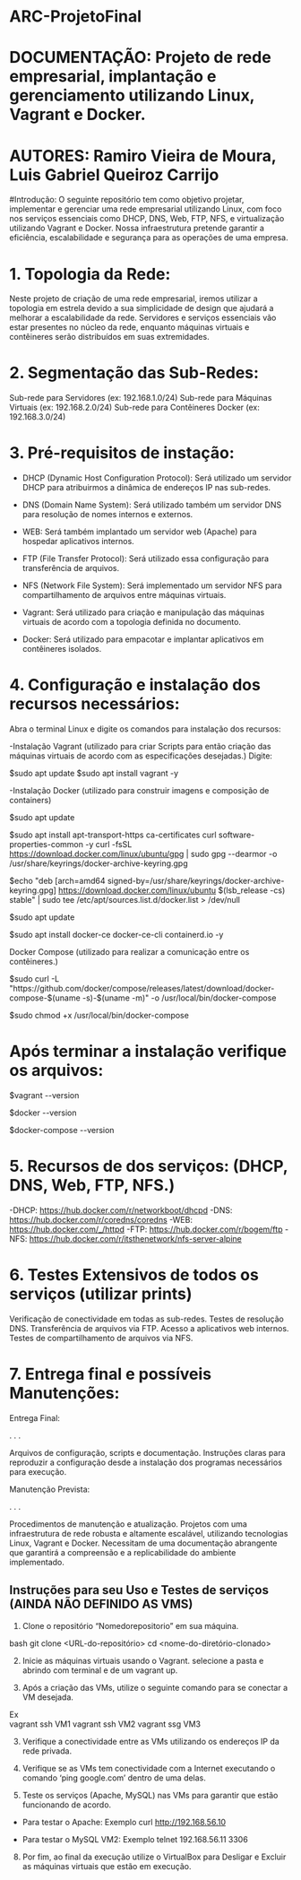 # ARC-ProjetoFinal

# DOCUMENTAÇÃO: Projeto de rede empresarial, implantação e gerenciamento utilizando Linux, Vagrant e Docker.

# AUTORES: Ramiro Vieira de Moura, Luis Gabriel Queiroz Carrijo

#Introdução: O seguinte repositório tem como objetivo projetar, implementar e gerenciar uma rede empresarial utilizando Linux, com foco nos serviços essenciais como DHCP, DNS, Web, FTP, NFS, e virtualização utilizando Vagrant e Docker. Nossa infraestrutura pretende garantir a eficiência, escalabilidade e segurança para as operações de uma empresa.


# 1. Topologia da Rede:
Neste projeto de criação de uma rede empresarial, iremos utilizar a topologia em estrela devido a sua simplicidade de design que ajudará a melhorar a escalabilidade da rede.
Servidores e serviços essenciais vão estar presentes no núcleo da rede, enquanto máquinas virtuais e contêineres serão distribuídos em suas extremidades.

# 2. Segmentação das Sub-Redes: 
Sub-rede para Servidores (ex: 192.168.1.0/24)
Sub-rede para Máquinas Virtuais (ex: 192.168.2.0/24)
Sub-rede para Contêineres Docker (ex: 192.168.3.0/24)

# 3. Pré-requisitos de instação:

- DHCP (Dynamic Host Configuration Protocol): Será utilizado um servidor DHCP para atribuirmos a dinâmica de endereços IP nas sub-redes.

- DNS (Domain Name System): Será utilizado também um servidor DNS para resolução de nomes internos e externos.

- WEB: Será também implantado um servidor web (Apache) para hospedar aplicativos internos.

- FTP (File Transfer Protocol): Será utilizado essa configuração para transferência de arquivos.

- NFS (Network File System): Será implementado um servidor NFS para compartilhamento de arquivos entre máquinas virtuais.

- Vagrant: Será utilizado para criação e manipulação das máquinas virtuais de acordo com a topologia definida no documento.

- Docker: Será utilizado para empacotar e implantar aplicativos em contêineres isolados.


# 4. Configuração e instalação dos recursos necessários: 
Abra o terminal Linux e digite os comandos para instalação dos recursos:

-Instalação Vagrant (utilizado para criar Scripts para então criação das máquinas virtuais de acordo com as especificações desejadas.)
Digite:

$sudo apt update
$sudo apt install vagrant -y

-Instalação Docker (utilizado para construir imagens e composição de containers)

$sudo apt update

$sudo apt install apt-transport-https ca-certificates curl software-properties-common -y
curl -fsSL https://download.docker.com/linux/ubuntu/gpg | sudo gpg --dearmor -o /usr/share/keyrings/docker-archive-keyring.gpg

$echo "deb [arch=amd64 signed-by=/usr/share/keyrings/docker-archive-keyring.gpg] https://download.docker.com/linux/ubuntu $(lsb_release -cs) stable" | sudo tee /etc/apt/sources.list.d/docker.list > /dev/null

$sudo apt update

$sudo apt install docker-ce docker-ce-cli containerd.io -y

Docker Compose (utilizado para realizar a comunicação entre os contêineres.)

$sudo curl -L "https://github.com/docker/compose/releases/latest/download/docker-compose-$(uname -s)-$(uname -m)" -o /usr/local/bin/docker-compose

$sudo chmod +x /usr/local/bin/docker-compose

# Após terminar a instalação verifique os arquivos:

$vagrant --version

$docker --version

$docker-compose --version



# 5. Recursos de  dos serviços: (DHCP, DNS, Web, FTP, NFS.)
-DHCP: https://hub.docker.com/r/networkboot/dhcpd
-DNS: https://hub.docker.com/r/coredns/coredns
-WEB: https://hub.docker.com/_/httpd 
-FTP: https://hub.docker.com/r/bogem/ftp
-NFS: https://hub.docker.com/r/itsthenetwork/nfs-server-alpine


# 6. Testes Extensivos de todos os serviços (utilizar prints)

Verificação de conectividade em todas as sub-redes.
Testes de resolução DNS.
Transferência de arquivos via FTP.
Acesso a aplicativos web internos.
Testes de compartilhamento de arquivos via NFS.

# 7. Entrega final e possíveis Manutenções:

Entrega Final:

.
.
.

Arquivos de configuração, scripts e documentação.
Instruções claras para reproduzir a configuração desde a instalação dos programas necessários para execução.

Manutenção Prevista:

.
.
.

Procedimentos de manutenção e atualização.
Projetos com uma infraestrutura de rede robusta e altamente escalável, utilizando tecnologias Linux, Vagrant e Docker. Necessitam de uma documentação abrangente que garantirá a compreensão e a replicabilidade do ambiente implementado.






## Instruções para seu Uso e Testes de serviços (AINDA NÃO DEFINIDO AS VMS)

1. Clone o repositório “Nomedorepositorio” em sua máquina.
   
bash
  git clone <URL-do-repositório>
  cd <nome-do-diretório-clonado>
  
2. Inicie as máquinas virtuais usando o Vagrant.
selecione a pasta e abrindo com terminal e de um vagrant up.

3. Após a criação das VMs, utilize o seguinte comando para se conectar a VM desejada.

Ex   
  vagrant ssh VM1
  vagrant ssh VM2
  vagrant ssg VM3
  
3. Verifique a conectividade entre as VMs utilizando os endereços IP da rede
privada.

4. Verifique se as VMs tem conectividade com a Internet executando o comando ‘ping
google.com’ dentro de uma delas.

5. Teste os serviços (Apache, MySQL) nas VMs para garantir que estão funcionando
de acordo.

  - Para testar o Apache: Exemplo curl http://192.168.56.10

  - Para testar o MySQL VM2: Exemplo telnet 192.168.56.11 3306

8. Por fim, ao final da execução utilize o VirtualBox para Desligar e Excluir as máquinas virtuais que estão em execução.


